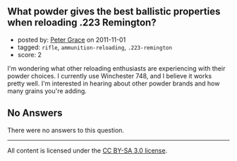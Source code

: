 ## What powder gives the best ballistic properties when reloading .223 Remington?

- posted by: [Peter Grace](https://stackexchange.com/users/-1/28-peter-grace) on 2011-11-01
- tagged: `rifle`, `ammunition-reloading`, `.223-remington`
- score: 2

I'm wondering what other reloading enthusiasts are experiencing with their powder choices.  I currently use Winchester 748, and I believe it works pretty well.  I'm interested in hearing about other powder brands and how many grains you're adding.

## No Answers

There were no answers to this question.


---

All content is licensed under the [CC BY-SA 3.0 license](https://creativecommons.org/licenses/by-sa/3.0/).
